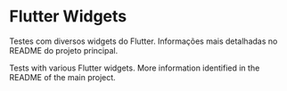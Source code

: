 # Flutter Widgets

Testes com diversos widgets do Flutter.
Informações mais detalhadas no README do projeto principal.

Tests with various Flutter widgets.
More information identified in the README of the main project.
